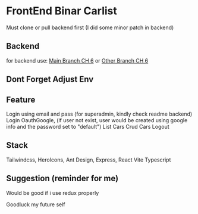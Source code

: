 # FrontEnd Binar Carlist
Must clone or pull backend first (I did some minor patch in backend)

## Backend
for backend use:
[Main Branch CH 6](https://github.com/Ceiera/BINAR-Synergy-6/tree/main/Challenge/CH6)
or
[Other Branch CH 6](https://github.com/Ceiera/BINAR-Synergy-6/tree/Challenge_7/Challenge/CH6)

## Dont Forget Adjust Env

## Feature
Login using email and pass (for superadmin, kindly check readme backend)
Login OauthGoogle, (if user not exist, user would be created using google info and the password set to "default")
List Cars
Crud Cars
Logout

## Stack
Tailwindcss, HeroIcons, Ant Design, Express, React Vite Typescript

## Suggestion (reminder for me)
Would be good if i use redux properly

Goodluck my future self